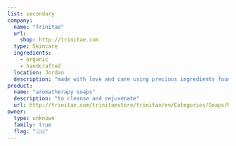 ```yaml
---
list: secondary
company:
  name: "Trinitae"
  url:
    shop: http://trinitae.com
  type: Skincare
  ingredients:
    - organic
    - handcrafted
  location: Jordan
  description: "made with love and care using precious ingredients found in Jordan"
product:
  name: "aromatherapy soaps"
  description: "to cleanse and rejuvenate"
  url: http://trinitae.com/trinitaestore/trinitae/en/Categories/Soaps/Handmade-Aromatherapy-Soaps/Aromatherapy-Handmade-Soap-Invigorating-Rosemary/p/01-01-02
owner:
  type: unknown
  family: true
  flag: "🇯🇴"
---
```

